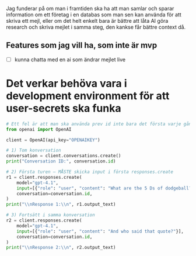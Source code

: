 Jag funderar på om man i framtiden ska ha att man samlar och sparar information om ett företag i en databas som man sen kan använda för att skriva ett mejl, 
eller om det helt enkelt bara är bättre att låta AI göra research och skriva mejlet i samma steg, den kankse får bättre context då.

## Features som jag vill ha, som inte är mvp
- [ ] kunna chatta med en ai som ändrar mejlet live

# Det verkar behöva vara i development environment för att user-secrets ska funka

```python
# Ett fel är att man ska använda prev id inte bara det första varje gång
from openai import OpenAI

client = OpenAI(api_key="OPENAIKEY")

# 1) Tom konversation
conversation = client.conversations.create()
print("Conversation ID:", conversation.id)

# 2) Första turen – MÅSTE skicka input i första responses.create
r1 = client.responses.create(
    model="gpt-4.1",
    input=[{"role": "user", "content": "What are the 5 Ds of dodgeball?"}],
    conversation=conversation.id,
)
print("\\nResponse 1:\\n", r1.output_text)

# 3) Fortsätt i samma konversation
r2 = client.responses.create(
    model="gpt-4.1",
    input=[{"role": "user", "content": "And who said that quote?"}],
    conversation=conversation.id,
)
print("\\nResponse 2:\\n", r2.output_text)

```

